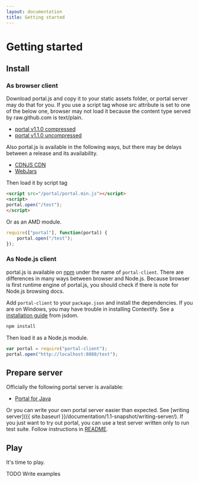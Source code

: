 ```yaml
---
layout: documentation
title: Getting started
---
```


# Getting started

## Install

### As browser client

Download portal.js and copy it to your static assets folder, or portal server may do that for you. If you use a script tag whose src attribute is set to one of the below one, browser may not load it because the content type served by raw.github.com is text/plain.

* [portal v1.1.0 compressed](https://raw.github.com/flowersinthesand/portal/1.1.0/portal.min.js)
* [portal v1.1.0 uncompressed](https://raw.github.com/flowersinthesand/portal/1.1.0/portal.js)

Also portal.js is available in the following ways, but there may be delays between a release and its availability.

* [CDNJS CDN](http://cdnjs.com/libraries/portal)
* [WebJars](http://search.maven.org/#search%7Cgav%7C1%7Cg%3A%22org.webjars%22%20AND%20a%3A%22portal%22)

Then load it by script tag

```html
<script src="/portal/portal.min.js"></script>
<script>
portal.open("/test");
</script>
```

Or as an AMD module.

```javascript
require(["portal"], function(portal) {
    portal.open("/test");
});
```

### As Node.js client

portal.js is available on [npm](https://npmjs.org/package/portal-client) under the name of `portal-client`. There are differences in many ways between browser and Node.js. Because browser is first runtime engine of portal.js, you should check if there is note for Node.js browsing docs.

Add `portal-client` to your `package.json` and install the dependencies. If you are on Windows, you may have trouble in installing Contextify. See a [installation guide](https://github.com/tmpvar/jsdom#contextify) from jsdom.
  
```bash
npm install
```

Then load it as a Node.js module.

```javascript
var portal = require("portal-client");
portal.open("http://localhost:8080/test");
```

## Prepare server

Officially the following portal server is available:

* [Portal for Java](https://github.com/flowersinthesand/portal-java)

Or you can write your own portal server easier than expected. See [writing server]({{ site.baseurl }}/documentation/1.1-snapshot/writing-server/). If you just want to try out portal, you can use a test server written only to run test suite. Follow instructions in [README](https://github.com/flowersinthesand/portal/blob/master/README.md#test-suite).

## Play

It's time to play.

TODO
Write examples
